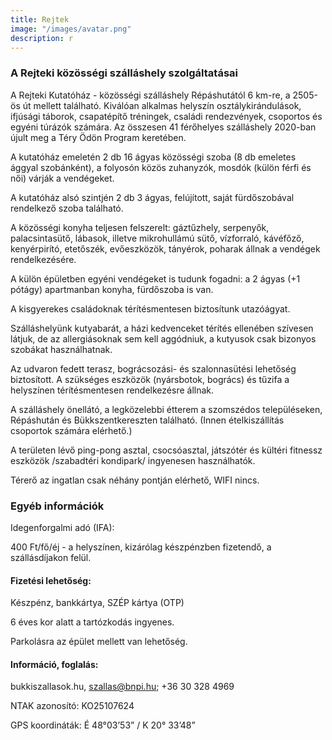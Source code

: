 ```yaml
---
title: Rejtek
image: "/images/avatar.png"
description: r
---
```



### A Rejteki közösségi szálláshely szolgáltatásai

A Rejteki Kutatóház - közösségi szálláshely Répáshutától 6 km-re, a 2505-ös út mellett található. Kiválóan alkalmas helyszín osztálykirándulások, ifjúsági táborok, csapatépítő tréningek, családi rendezvények, csoportos és egyéni túrázók számára. Az összesen 41 férőhelyes szálláshely 2020-ban újult meg a Téry Ödön Program keretében.

A kutatóház emeletén 2 db 16 ágyas közösségi szoba (8 db emeletes ággyal szobánként), a folyosón közös zuhanyzók, mosdók (külön férfi és női) várják a vendégeket.

A kutatóház alsó szintjén 2 db 3 ágyas, felújított, saját fürdőszobával rendelkező szoba található.

A közösségi konyha teljesen felszerelt: gáztűzhely, serpenyők, palacsintasütő, lábasok, illetve mikrohullámú sütő, vízforraló, kávéfőző, kenyérpirító, etetőszék, evőeszközök, tányérok, poharak állnak a vendégek rendelkezésére.

A külön épületben egyéni vendégeket is tudunk fogadni: a 2 ágyas (+1 pótágy) apartmanban konyha, fürdőszoba is van.

A kisgyerekes családoknak térítésmentesen biztosítunk utazóágyat.

Szálláshelyünk kutyabarát, a házi kedvenceket térítés ellenében szívesen látjuk, de az allergiásoknak sem kell aggódniuk, a kutyusok csak bizonyos szobákat használhatnak.

Az udvaron fedett terasz, bográcsozási- és szalonnasütési lehetőség biztosított. A szükséges eszközök (nyársbotok, bogrács) és tűzifa a helyszínen térítésmentesen rendelkezésre állnak.

A szálláshely önellátó, a legközelebbi étterem a szomszédos településeken, Répáshután és Bükkszentkereszten található. (Innen ételkiszállítás csoportok számára elérhető.)

A területen lévő ping-pong asztal, csocsóasztal, játszótér és kültéri fitnessz eszközök /szabadtéri kondipark/ ingyenesen használhatók.

Térerő az ingatlan csak néhány pontján elérhető, WIFI nincs. 

### Egyéb információk

Idegenforgalmi adó (IFA):

400 Ft/fő/éj - a helyszínen, kizárólag készpénzben fizetendő, a szállásdíjakon felül.

#### Fizetési lehetőség:

Készpénz, bankkártya, SZÉP kártya (OTP)

6 éves kor alatt a tartózkodás ingyenes.

Parkolásra az épület mellett van lehetőség.

#### Információ, foglalás:

bukkiszallasok.hu, szallas@bnpi.hu; +36 30 328 4969

NTAK azonosító: KO25107624

GPS koordináták: É 48°03’53” / K 20° 33’48”